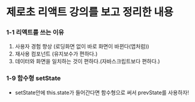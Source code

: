 # 제로초 리액트 강의를 보고 정리한 내용

### 1-1 리액트를 쓰는 이유
1. 사용자 경험 향상 (로딩화면 없이 바로 화면이 바뀐다(앱처럼))
2. 재사용 컴포넌트 (유지보수가 편하다.)
3. 데이터와 화면을 일치하는 것이 편하다.(자바스크립트보다 편하다.)

### 1-9 함수형 setState
- setState안에 this.state가 들어간다면 함수형으로 써서 prevState를 사용하자!